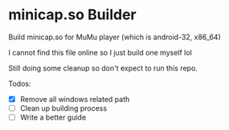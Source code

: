 # minicap.so Builder

Build minicap.so for MuMu player (which is android-32, x86_64)

I cannot find this file online so I just build one myself lol

Still doing some cleanup so don't expect to run this repo.

Todos:

- [x] Remove all windows related path
- [ ] Clean up building process
- [ ] Write a better guide